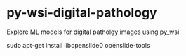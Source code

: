 # py-wsi-digital-pathology
Explore ML models for digital patholgy images using py_wsi

sudo apt-get install libopenslide0 openslide-tools

